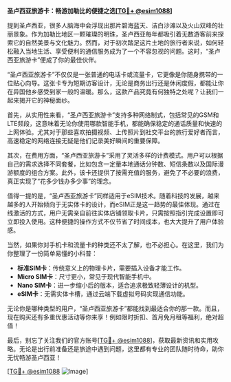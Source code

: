 **圣卢西亚旅游卡：畅游加勒比的便捷之选[[TG💪+ @esim1088](https://t.me/s/esim1088)]**

提到圣卢西亚，很多人脑海中会浮现出那片碧海蓝天、洁白沙滩以及火山双峰的壮丽景象。作为加勒比地区一颗璀璨的明珠，圣卢西亚每年都吸引着无数游客前来探索它的自然美景与文化魅力。然而，对于初次踏足这片土地的旅行者来说，如何轻松融入当地生活、享受便利的通信服务成为了一个不容忽视的问题。这时，“圣卢西亚旅游卡”便成了你的最佳伙伴。

“圣卢西亚旅游卡”不仅仅是一张普通的电话卡或流量卡，它更像是你随身携带的一位贴心向导。这张卡专为短期访客设计，无论是商务出行还是休闲度假，都能让你在异国他乡感受到家一般的温暖。那么，这款产品究竟有何独特之处呢？让我们一起来揭开它的神秘面纱。

首先，从实用性来看，“圣卢西亚旅游卡”支持多种网络制式，包括常见的GSM和LTE频段，这意味着无论你使用哪款智能手机，都能确保稳定的通话质量和快速的上网体验。尤其对于那些喜欢拍摄视频、上传照片到社交平台的旅行爱好者而言，高速稳定的网络连接无疑是他们记录美好瞬间的重要保障。

其次，在费用方面，“圣卢西亚旅游卡”采用了灵活多样的计费模式。用户可以根据自己的需求选择不同套餐，比如包含一定量本地通话分钟数、短信条数以及国际漫游额度的组合方案。此外，该卡还提供了按需充值的服务，避免了不必要的浪费，真正实现了“花多少钱办多少事”的理念。

值得一提的是，“圣卢西亚旅游卡”同样适用于eSIM技术。随着科技的发展，越来越多的人开始倾向于无实体卡的设计，而eSIM正是这一趋势的最佳体现。通过在线激活的方式，用户无需亲自前往实体店铺领取卡片，只需按照指引完成设置即可立即投入使用。这种便捷的操作方式不仅节省了时间成本，也大大提升了用户体验感。

当然，如果你对手机卡和流量卡的种类还不太了解，也不必担心。在这里，我们为你整理了一份简单易懂的小科普：

- **标准SIM卡**：传统意义上的物理卡片，需要插入设备才能工作。
- **Micro SIM卡**：尺寸更小，常见于现代智能手机中。
- **Nano SIM卡**：进一步缩小后的版本，适合追求极致轻薄设计的机型。
- **eSIM卡**：无需实体卡槽，通过云端下载虚拟号码实现通信功能。

无论你是哪种类型的用户，“圣卢西亚旅游卡”都能找到最适合你的那一款。而且，现在购买还有多重优惠活动等你来享！例如限时折扣、首月免月租等福利，绝对超值！

最后，别忘了关注我们的官方账号[[TG💪+ @esim1088](https://t.me/s/esim1088)]，获取最新资讯和实用攻略。无论是出行前准备还是旅途中遇到问题，这里都有专业的团队随时待命，助你无忧畅游圣卢西亚！

[[TG💪+ @esim1088](https://t.me/s/esim1088) ![Image](https://i.postimg.cc/4NQfJmqS/Snipaste-2025-05-13-00-14-12.png)]